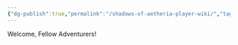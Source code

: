 ```yaml
---
{"dg-publish":true,"permalink":"/shadows-of-aetheria-player-wiki/","tags":["gardenEntry"]}
---
```


Welcome, Fellow Adventurers!